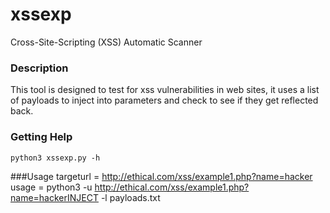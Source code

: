 # xssexp
Cross-Site-Scripting (XSS) Automatic Scanner

### Description
This tool is designed to test for xss vulnerabilities in web sites, it uses a list of payloads
to inject into parameters and check to see if they get reflected back.

    
### Getting Help
`python3 xssexp.py -h`

###Usage
targeturl = http://ethical.com/xss/example1.php?name=hacker
usage = python3 -u http://ethical.com/xss/example1.php?name=hackerINJECT -l payloads.txt
